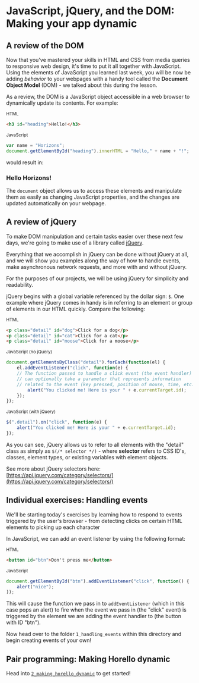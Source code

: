 # JavaScript, jQuery, and the DOM: Making your app dynamic

## A review of the DOM

Now that you've mastered your skills in HTML and CSS from
media queries to responsive web design, it's time to put it
all together with JavaScript. Using the elements of JavaScript
you learned last week, you will be now be adding _behavior_ to
your webpages with a handy tool called the **Document Object Model** (DOM) - 
we talked about this during the lesson.

As a review, the DOM is a JavaScript object accessible in a web
browser to dynamically update its contents. For example:

<sub>HTML</sub>

```html
<h3 id="heading">Hello!</h3>
```

<sub>JavaScript</sub>

```javascript
var name = "Horizons";
document.getElementById("heading").innerHTML = "Hello," + name + "!";
```

would result in:
### Hello Horizons!

The `document` object allows us to access these elements and manipulate 
them as easily as changing JavaScript properties, and the changes are
updated automatically on your webpage.

## A review of jQuery

To make DOM manipulation and certain tasks easier over these next few
days, we're going to make use of a library called [jQuery](http://jquery.com).

Everything that we accomplish in jQuery can be done without jQuery at all,
and we will show you examples along the way of how to handle events,
make asynchronous network requests, and more with and without jQuery.

For the purposes of our projects, we will be using jQuery for simplicity
and readability.

jQuery begins with a global variable referenced by the dollar sign: `$`.
One example where jQuery comes in handy is in referring to an element or
group of elements in our HTML quickly. Compare the following:

<sub>HTML</sub>
```html
<p class="detail" id="dog">Click for a dog</p>
<p class="detail" id="cat">Click for a cat</p>
<p class="detail" id="moose">Click for a moose</p>
```

<sub>JavaScript (no jQuery)</sub>
```javascript
document.getElementsByClass("detail").forEach(function(el) {
    el.addEventListener("click", function(e) {
    // The function passed to handle a click event (the event handler)
    // can optionally take a parameter that represents information
    // related to the event (key pressed, position of mouse, time, etc.)
        alert("You clicked me! Here is your " + e.currentTarget.id);
    }); 
});

```

<sub>JavaScript (with jQuery)</sub>
```javascript
$(".detail").on("click", function(e) {
    alert("You clicked me! Here is your " + e.currentTarget.id);
});
```

As you can see, jQuery allows us to refer to all elements with the "detail"
class as simply as `$(/* selector */)` - where **selector** refers to
CSS ID's, classes, element types, or existing variables with element objects.

See more about jQuery selectors here: 
 [https://api.jquery.com/category/selectors/](https://api.jquery.com/category/selectors/)

## Individual exercises: Handling events

We'll be starting today's exercises by learning how to respond to events 
triggered by the user's browser - from detecting clicks on certain HTML elements
to picking up each character 

In JavaScript, we can add an event listener by using the following format: 

<sub>HTML</sub>

```html
<button id="btn">Don't press me</button>
```

<sub>JavaScript</sub>

```javascript
document.getElementById("btn").addEventListener("click", function() {
	alert("nice");
));
```

This will cause the function we pass in to `addEventListener` (which in this case
pops an alert) to fire when the event we pass in (the "click" event) is triggered
by the element we are adding the event handler to (the button with ID "btn").

Now head over to the folder `1_handling_events` within this directory and begin
creating events of your own!

## Pair programming: Making Horello dynamic


Head into [`2_making_horello_dynamic`](2_making_horello_dynamic/README.md) to get started!


